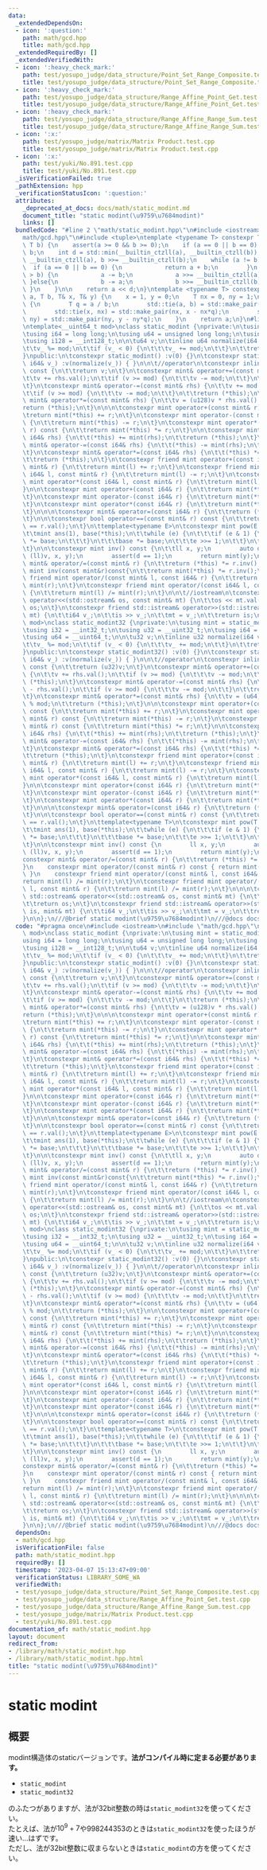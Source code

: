 ```yaml
---
data:
  _extendedDependsOn:
  - icon: ':question:'
    path: math/gcd.hpp
    title: math/gcd.hpp
  _extendedRequiredBy: []
  _extendedVerifiedWith:
  - icon: ':heavy_check_mark:'
    path: test/yosupo_judge/data_structure/Point_Set_Range_Composite.test.cpp
    title: test/yosupo_judge/data_structure/Point_Set_Range_Composite.test.cpp
  - icon: ':heavy_check_mark:'
    path: test/yosupo_judge/data_structure/Range_Affine_Point_Get.test.cpp
    title: test/yosupo_judge/data_structure/Range_Affine_Point_Get.test.cpp
  - icon: ':heavy_check_mark:'
    path: test/yosupo_judge/data_structure/Range_Affine_Range_Sum.test.cpp
    title: test/yosupo_judge/data_structure/Range_Affine_Range_Sum.test.cpp
  - icon: ':x:'
    path: test/yosupo_judge/matrix/Matrix Product.test.cpp
    title: test/yosupo_judge/matrix/Matrix Product.test.cpp
  - icon: ':x:'
    path: test/yuki/No.891.test.cpp
    title: test/yuki/No.891.test.cpp
  _isVerificationFailed: true
  _pathExtension: hpp
  _verificationStatusIcon: ':question:'
  attributes:
    _deprecated_at_docs: docs/math/static_modint.md
    document_title: "static modint(\u9759\u7684modint)"
    links: []
  bundledCode: "#line 2 \"math/static_modint.hpp\"\n#include <iostream>\n#line 2 \"\
    math/gcd.hpp\"\n#include <tuple>\ntemplate <typename T> constexpr T _gcd(T a,\
    \ T b) {\n    assert(a >= 0 && b >= 0);\n    if (a == 0 || b == 0) return a +\
    \ b;\n    int d = std::min(__builtin_ctzll(a), __builtin_ctzll(b));\n    a >>=\
    \ __builtin_ctzll(a), b >>= __builtin_ctzll(b);\n    while (a != b) {\n      \
    \  if (a == 0 || b == 0) {\n            return a + b;\n        }\n        if (a\
    \ > b) {\n            a -= b;\n            a >>= __builtin_ctzll(a);\n       \
    \ }else{\n            b -= a;\n            b >>= __builtin_ctzll(b);\n       \
    \ }\n    }\n\n    return a << d;\n}\ntemplate <typename T> constexpr T ext_gcd(T\
    \ a, T b, T& x, T& y) {\n    x = 1, y = 0;\n    T nx = 0, ny = 1;\n    while(b)\
    \ {\n        T q = a / b;\n        std::tie(a, b) = std::make_pair(b, a % b);\n\
    \        std::tie(x, nx) = std::make_pair(nx, x - nx*q);\n        std::tie(y,\
    \ ny) = std::make_pair(ny, y - ny*q);\n    }\n    return a;\n}\n#line 4 \"math/static_modint.hpp\"\
    \ntemplate<__uint64_t mod>\nclass static_modint {\nprivate:\n\tusing mint = static_modint<mod>;\n\
    \tusing i64 = long long;\n\tusing u64 = unsigned long long;\n\tusing u128 = __uint128_t;\n\
    \tusing i128 = __int128_t;\n\n\tu64 v;\n\tinline u64 normalize(i64 v_) const {\n\
    \t\tv_ %= mod;\n\t\tif (v_ < 0) {\n\t\t\tv_ += mod;\n\t\t}\n\t\treturn v_;\n\t\
    }\npublic:\n\tconstexpr static_modint() :v(0) {}\n\tconstexpr static_modint(const\
    \ i64& v_) :v(normalize(v_)) { }\n\n\t//operator\n\tconstexpr inline u64 val()\
    \ const {\n\t\treturn v;\n\t}\n\tconstexpr mint& operator+=(const mint& rhs) {\n\
    \t\tv += rhs.val();\n\t\tif (v >= mod) {\n\t\t\tv -= mod;\n\t\t}\n\t\treturn (*this);\n\
    \t}\n\tconstexpr mint& operator-=(const mint& rhs) {\n\t\tv += mod - rhs.val();\n\
    \t\tif (v >= mod) {\n\t\t\tv -= mod;\n\t\t}\n\t\treturn (*this);\n\t}\n\tconstexpr\
    \ mint& operator*=(const mint& rhs) {\n\t\tv = (u128)v * rhs.val() % mod;\n\t\t\
    return (*this);\n\t}\n\n\n\tconstexpr mint operator+(const mint& r) const {\n\t\
    \treturn mint(*this) += r;\n\t}\n\tconstexpr mint operator-(const mint& r) const\
    \ {\n\t\treturn mint(*this) -= r;\n\t}\n\tconstexpr mint operator*(const mint&\
    \ r) const {\n\t\treturn mint(*this) *= r;\n\t}\n\n\tconstexpr mint& operator+=(const\
    \ i64& rhs) {\n\t\t(*this) += mint(rhs);\n\t\treturn (*this);\n\t}\n\tconstexpr\
    \ mint& operator-=(const i64& rhs) {\n\t\t(*this) -= mint(rhs);\n\t\treturn (*this);\n\
    \t}\n\tconstexpr mint& operator*=(const i64& rhs) {\n\t\t(*this) *= mint(rhs);\n\
    \t\treturn (*this);\n\t}\n\tconstexpr friend mint operator+(const i64& l, const\
    \ mint& r) {\n\t\treturn mint(l) += r;\n\t}\n\tconstexpr friend mint operator-(const\
    \ i64& l, const mint& r) {\n\t\treturn mint(l) -= r;\n\t}\n\tconstexpr friend\
    \ mint operator*(const i64& l, const mint& r) {\n\t\treturn mint(l) *= r;\n\t\
    }\n\n\tconstexpr mint operator+(const i64& r) {\n\t\treturn mint(*this) += r;\n\
    \t}\n\tconstexpr mint operator-(const i64& r) {\n\t\treturn mint(*this) -= r;\n\
    \t}\n\tconstexpr mint operator*(const i64& r) {\n\t\treturn mint(*this) *= r;\n\
    \t}\n\n\n\tconstexpr mint& operator=(const i64& r) {\n\t\treturn (*this) = mint(r);\n\
    \t}\n\n\tconstexpr bool operator==(const mint& r) const {\n\t\treturn (*this).val()\
    \ == r.val();\n\t}\n\ttemplate<typename E>\n\tconstexpr mint pow(E e) const {\n\
    \t\tmint ans(1), base(*this);\n\t\twhile (e) {\n\t\t\tif (e & 1) {\n\t\t\t\tans\
    \ *= base;\n\t\t\t}\n\t\t\tbase *= base;\n\t\t\te >>= 1;\n\t\t}\n\t\treturn ans;\n\
    \t}\n\n\tconstexpr mint inv() const {\n\t\tll x, y;\n        auto d = ext_gcd((ll)mod,\
    \ (ll)v, x, y);\n        assert(d == 1);\n        return mint(y);\n\t}\n\n\tconstexpr\
    \ mint& operator/=(const mint& r) {\n\t\treturn (*this) *= r.inv();\n\t}\n\tconstexpr\
    \ mint inv(const mint&r)const{\n\t\treturn mint(*this) *= r.inv();\n\t}\n\tconstexpr\
    \ friend mint operator/(const mint& l, const i64& r) {\n\t\treturn mint(l) /=\
    \ mint(r);\n\t}\n\tconstexpr friend mint operator/(const i64& l, const mint& r)\
    \ {\n\t\treturn mint(l) /= mint(r);\n\t}\n\n\t//iostream\n\tconstexpr friend std::ostream&\
    \ operator<<(std::ostream& os, const mint& mt) {\n\t\tos << mt.val();\n\t\treturn\
    \ os;\n\t}\n\tconstexpr friend std::istream& operator>>(std::istream& is, mint&\
    \ mt) {\n\t\ti64 v_;\n\t\tis >> v_;\n\t\tmt = v_;\n\t\treturn is;\n\t}\n};\ntemplate<__uint32_t\
    \ mod>\nclass static_modint32 {\nprivate:\n\tusing mint = static_modint32<mod>;\n\
    \tusing i32 = __int32_t;\n\tusing u32 = __uint32_t;\n\tusing i64 = __int64_t;\n\
    \tusing u64 = __uint64_t;\n\n\tu32 v;\n\tinline u32 normalize(i64 v_) const {\n\
    \t\tv_ %= mod;\n\t\tif (v_ < 0) {\n\t\t\tv_ += mod;\n\t\t}\n\t\treturn v_;\n\t\
    }\npublic:\n\tconstexpr static_modint32() :v(0) {}\n\tconstexpr static_modint32(const\
    \ i64& v_) :v(normalize(v_)) { }\n\n\t//operator\n\tconstexpr inline u32 val()\
    \ const {\n\t\treturn (u32)v;\n\t}\n\tconstexpr mint& operator+=(const mint& rhs)\
    \ {\n\t\tv += rhs.val();\n\t\tif (v >= mod) {\n\t\t\tv -= mod;\n\t\t}\n\t\treturn\
    \ (*this);\n\t}\n\tconstexpr mint& operator-=(const mint& rhs) {\n\t\tv += mod\
    \ - rhs.val();\n\t\tif (v >= mod) {\n\t\t\tv -= mod;\n\t\t}\n\t\treturn (*this);\n\
    \t}\n\tconstexpr mint& operator*=(const mint& rhs) {\n\t\tv = (u64)v * rhs.val()\
    \ % mod;\n\t\treturn (*this);\n\t}\n\n\tconstexpr mint operator+(const mint& r)\
    \ const {\n\t\treturn mint(*this) += r;\n\t}\n\tconstexpr mint operator-(const\
    \ mint& r) const {\n\t\treturn mint(*this) -= r;\n\t}\n\tconstexpr mint operator*(const\
    \ mint& r) const {\n\t\treturn mint(*this) *= r;\n\t}\n\n\tconstexpr mint& operator+=(const\
    \ i64& rhs) {\n\t\t(*this) += mint(rhs);\n\t\treturn (*this);\n\t}\n\tconstexpr\
    \ mint& operator-=(const i64& rhs) {\n\t\t(*this) -= mint(rhs);\n\t\treturn (*this);\n\
    \t}\n\tconstexpr mint& operator*=(const i64& rhs) {\n\t\t(*this) *= mint(rhs);\n\
    \t\treturn (*this);\n\t}\n\tconstexpr friend mint operator+(const i64& l, const\
    \ mint& r) {\n\t\treturn mint(l) += r;\n\t}\n\tconstexpr friend mint operator-(const\
    \ i64& l, const mint& r) {\n\t\treturn mint(l) -= r;\n\t}\n\tconstexpr friend\
    \ mint operator*(const i64& l, const mint& r) {\n\t\treturn mint(l) *= r;\n\t\
    }\n\n\tconstexpr mint operator+(const i64& r) {\n\t\treturn mint(*this) += r;\n\
    \t}\n\tconstexpr mint operator-(const i64& r) {\n\t\treturn mint(*this) -= r;\n\
    \t}\n\tconstexpr mint operator*(const i64& r) {\n\t\treturn mint(*this) *= r;\n\
    \t}\n\n\n\tconstexpr mint& operator=(const i64& r) {\n\t\treturn (*this) = mint(r);\n\
    \t}\n\n\tconstexpr bool operator==(const mint& r) const {\n\t\treturn (*this).val()\
    \ == r.val();\n\t}\n\ttemplate<typename T>\n\tconstexpr mint pow(T e) const {\n\
    \t\tmint ans(1), base(*this);\n\t\twhile (e) {\n\t\t\tif (e & 1) {\n\t\t\t\tans\
    \ *= base;\n\t\t\t}\n\t\t\tbase *= base;\n\t\t\te >>= 1;\n\t\t}\n\t\treturn ans;\n\
    \t}\n\n\tconstexpr mint inv() const {\n        ll x, y;\n        auto d = ext_gcd((ll)mod,\
    \ (ll)v, x, y);\n        assert(d == 1);\n        return mint(y);\n    }\n\n\t\
    constexpr mint& operator/=(const mint& r) {\n\t\treturn (*this) *= r.inv();\n\t\
    }\n    constexpr mint operator/(const mint& r) const { return mint(*this) *= r.inv();\
    \ }\n    constexpr friend mint operator/(const mint& l, const i64& r) {\n\t\t\
    return mint(l) /= mint(r);\n\t}\n\tconstexpr friend mint operator/(const i64&\
    \ l, const mint& r) {\n\t\treturn mint(l) /= mint(r);\n\t}\n\n\n\tconstexpr friend\
    \ std::ostream& operator<<(std::ostream& os, const mint& mt) {\n\t\tos << mt.val();\n\
    \t\treturn os;\n\t}\n\tconstexpr friend std::istream& operator>>(std::istream&\
    \ is, mint& mt) {\n\t\ti64 v_;\n\t\tis >> v_;\n\t\tmt = v_;\n\t\treturn is;\n\t\
    }\n\n};\n///@brief static modint(\u9759\u7684modint)\n///@docs docs/math/static_modint.md\n"
  code: "#pragma once\n#include <iostream>\n#include \"math/gcd.hpp\"\ntemplate<__uint64_t\
    \ mod>\nclass static_modint {\nprivate:\n\tusing mint = static_modint<mod>;\n\t\
    using i64 = long long;\n\tusing u64 = unsigned long long;\n\tusing u128 = __uint128_t;\n\
    \tusing i128 = __int128_t;\n\n\tu64 v;\n\tinline u64 normalize(i64 v_) const {\n\
    \t\tv_ %= mod;\n\t\tif (v_ < 0) {\n\t\t\tv_ += mod;\n\t\t}\n\t\treturn v_;\n\t\
    }\npublic:\n\tconstexpr static_modint() :v(0) {}\n\tconstexpr static_modint(const\
    \ i64& v_) :v(normalize(v_)) { }\n\n\t//operator\n\tconstexpr inline u64 val()\
    \ const {\n\t\treturn v;\n\t}\n\tconstexpr mint& operator+=(const mint& rhs) {\n\
    \t\tv += rhs.val();\n\t\tif (v >= mod) {\n\t\t\tv -= mod;\n\t\t}\n\t\treturn (*this);\n\
    \t}\n\tconstexpr mint& operator-=(const mint& rhs) {\n\t\tv += mod - rhs.val();\n\
    \t\tif (v >= mod) {\n\t\t\tv -= mod;\n\t\t}\n\t\treturn (*this);\n\t}\n\tconstexpr\
    \ mint& operator*=(const mint& rhs) {\n\t\tv = (u128)v * rhs.val() % mod;\n\t\t\
    return (*this);\n\t}\n\n\n\tconstexpr mint operator+(const mint& r) const {\n\t\
    \treturn mint(*this) += r;\n\t}\n\tconstexpr mint operator-(const mint& r) const\
    \ {\n\t\treturn mint(*this) -= r;\n\t}\n\tconstexpr mint operator*(const mint&\
    \ r) const {\n\t\treturn mint(*this) *= r;\n\t}\n\n\tconstexpr mint& operator+=(const\
    \ i64& rhs) {\n\t\t(*this) += mint(rhs);\n\t\treturn (*this);\n\t}\n\tconstexpr\
    \ mint& operator-=(const i64& rhs) {\n\t\t(*this) -= mint(rhs);\n\t\treturn (*this);\n\
    \t}\n\tconstexpr mint& operator*=(const i64& rhs) {\n\t\t(*this) *= mint(rhs);\n\
    \t\treturn (*this);\n\t}\n\tconstexpr friend mint operator+(const i64& l, const\
    \ mint& r) {\n\t\treturn mint(l) += r;\n\t}\n\tconstexpr friend mint operator-(const\
    \ i64& l, const mint& r) {\n\t\treturn mint(l) -= r;\n\t}\n\tconstexpr friend\
    \ mint operator*(const i64& l, const mint& r) {\n\t\treturn mint(l) *= r;\n\t\
    }\n\n\tconstexpr mint operator+(const i64& r) {\n\t\treturn mint(*this) += r;\n\
    \t}\n\tconstexpr mint operator-(const i64& r) {\n\t\treturn mint(*this) -= r;\n\
    \t}\n\tconstexpr mint operator*(const i64& r) {\n\t\treturn mint(*this) *= r;\n\
    \t}\n\n\n\tconstexpr mint& operator=(const i64& r) {\n\t\treturn (*this) = mint(r);\n\
    \t}\n\n\tconstexpr bool operator==(const mint& r) const {\n\t\treturn (*this).val()\
    \ == r.val();\n\t}\n\ttemplate<typename E>\n\tconstexpr mint pow(E e) const {\n\
    \t\tmint ans(1), base(*this);\n\t\twhile (e) {\n\t\t\tif (e & 1) {\n\t\t\t\tans\
    \ *= base;\n\t\t\t}\n\t\t\tbase *= base;\n\t\t\te >>= 1;\n\t\t}\n\t\treturn ans;\n\
    \t}\n\n\tconstexpr mint inv() const {\n\t\tll x, y;\n        auto d = ext_gcd((ll)mod,\
    \ (ll)v, x, y);\n        assert(d == 1);\n        return mint(y);\n\t}\n\n\tconstexpr\
    \ mint& operator/=(const mint& r) {\n\t\treturn (*this) *= r.inv();\n\t}\n\tconstexpr\
    \ mint inv(const mint&r)const{\n\t\treturn mint(*this) *= r.inv();\n\t}\n\tconstexpr\
    \ friend mint operator/(const mint& l, const i64& r) {\n\t\treturn mint(l) /=\
    \ mint(r);\n\t}\n\tconstexpr friend mint operator/(const i64& l, const mint& r)\
    \ {\n\t\treturn mint(l) /= mint(r);\n\t}\n\n\t//iostream\n\tconstexpr friend std::ostream&\
    \ operator<<(std::ostream& os, const mint& mt) {\n\t\tos << mt.val();\n\t\treturn\
    \ os;\n\t}\n\tconstexpr friend std::istream& operator>>(std::istream& is, mint&\
    \ mt) {\n\t\ti64 v_;\n\t\tis >> v_;\n\t\tmt = v_;\n\t\treturn is;\n\t}\n};\ntemplate<__uint32_t\
    \ mod>\nclass static_modint32 {\nprivate:\n\tusing mint = static_modint32<mod>;\n\
    \tusing i32 = __int32_t;\n\tusing u32 = __uint32_t;\n\tusing i64 = __int64_t;\n\
    \tusing u64 = __uint64_t;\n\n\tu32 v;\n\tinline u32 normalize(i64 v_) const {\n\
    \t\tv_ %= mod;\n\t\tif (v_ < 0) {\n\t\t\tv_ += mod;\n\t\t}\n\t\treturn v_;\n\t\
    }\npublic:\n\tconstexpr static_modint32() :v(0) {}\n\tconstexpr static_modint32(const\
    \ i64& v_) :v(normalize(v_)) { }\n\n\t//operator\n\tconstexpr inline u32 val()\
    \ const {\n\t\treturn (u32)v;\n\t}\n\tconstexpr mint& operator+=(const mint& rhs)\
    \ {\n\t\tv += rhs.val();\n\t\tif (v >= mod) {\n\t\t\tv -= mod;\n\t\t}\n\t\treturn\
    \ (*this);\n\t}\n\tconstexpr mint& operator-=(const mint& rhs) {\n\t\tv += mod\
    \ - rhs.val();\n\t\tif (v >= mod) {\n\t\t\tv -= mod;\n\t\t}\n\t\treturn (*this);\n\
    \t}\n\tconstexpr mint& operator*=(const mint& rhs) {\n\t\tv = (u64)v * rhs.val()\
    \ % mod;\n\t\treturn (*this);\n\t}\n\n\tconstexpr mint operator+(const mint& r)\
    \ const {\n\t\treturn mint(*this) += r;\n\t}\n\tconstexpr mint operator-(const\
    \ mint& r) const {\n\t\treturn mint(*this) -= r;\n\t}\n\tconstexpr mint operator*(const\
    \ mint& r) const {\n\t\treturn mint(*this) *= r;\n\t}\n\n\tconstexpr mint& operator+=(const\
    \ i64& rhs) {\n\t\t(*this) += mint(rhs);\n\t\treturn (*this);\n\t}\n\tconstexpr\
    \ mint& operator-=(const i64& rhs) {\n\t\t(*this) -= mint(rhs);\n\t\treturn (*this);\n\
    \t}\n\tconstexpr mint& operator*=(const i64& rhs) {\n\t\t(*this) *= mint(rhs);\n\
    \t\treturn (*this);\n\t}\n\tconstexpr friend mint operator+(const i64& l, const\
    \ mint& r) {\n\t\treturn mint(l) += r;\n\t}\n\tconstexpr friend mint operator-(const\
    \ i64& l, const mint& r) {\n\t\treturn mint(l) -= r;\n\t}\n\tconstexpr friend\
    \ mint operator*(const i64& l, const mint& r) {\n\t\treturn mint(l) *= r;\n\t\
    }\n\n\tconstexpr mint operator+(const i64& r) {\n\t\treturn mint(*this) += r;\n\
    \t}\n\tconstexpr mint operator-(const i64& r) {\n\t\treturn mint(*this) -= r;\n\
    \t}\n\tconstexpr mint operator*(const i64& r) {\n\t\treturn mint(*this) *= r;\n\
    \t}\n\n\n\tconstexpr mint& operator=(const i64& r) {\n\t\treturn (*this) = mint(r);\n\
    \t}\n\n\tconstexpr bool operator==(const mint& r) const {\n\t\treturn (*this).val()\
    \ == r.val();\n\t}\n\ttemplate<typename T>\n\tconstexpr mint pow(T e) const {\n\
    \t\tmint ans(1), base(*this);\n\t\twhile (e) {\n\t\t\tif (e & 1) {\n\t\t\t\tans\
    \ *= base;\n\t\t\t}\n\t\t\tbase *= base;\n\t\t\te >>= 1;\n\t\t}\n\t\treturn ans;\n\
    \t}\n\n\tconstexpr mint inv() const {\n        ll x, y;\n        auto d = ext_gcd((ll)mod,\
    \ (ll)v, x, y);\n        assert(d == 1);\n        return mint(y);\n    }\n\n\t\
    constexpr mint& operator/=(const mint& r) {\n\t\treturn (*this) *= r.inv();\n\t\
    }\n    constexpr mint operator/(const mint& r) const { return mint(*this) *= r.inv();\
    \ }\n    constexpr friend mint operator/(const mint& l, const i64& r) {\n\t\t\
    return mint(l) /= mint(r);\n\t}\n\tconstexpr friend mint operator/(const i64&\
    \ l, const mint& r) {\n\t\treturn mint(l) /= mint(r);\n\t}\n\n\n\tconstexpr friend\
    \ std::ostream& operator<<(std::ostream& os, const mint& mt) {\n\t\tos << mt.val();\n\
    \t\treturn os;\n\t}\n\tconstexpr friend std::istream& operator>>(std::istream&\
    \ is, mint& mt) {\n\t\ti64 v_;\n\t\tis >> v_;\n\t\tmt = v_;\n\t\treturn is;\n\t\
    }\n\n};\n///@brief static modint(\u9759\u7684modint)\n///@docs docs/math/static_modint.md"
  dependsOn:
  - math/gcd.hpp
  isVerificationFile: false
  path: math/static_modint.hpp
  requiredBy: []
  timestamp: '2023-04-07 15:13:47+09:00'
  verificationStatus: LIBRARY_SOME_WA
  verifiedWith:
  - test/yosupo_judge/data_structure/Point_Set_Range_Composite.test.cpp
  - test/yosupo_judge/data_structure/Range_Affine_Point_Get.test.cpp
  - test/yosupo_judge/data_structure/Range_Affine_Range_Sum.test.cpp
  - test/yosupo_judge/matrix/Matrix Product.test.cpp
  - test/yuki/No.891.test.cpp
documentation_of: math/static_modint.hpp
layout: document
redirect_from:
- /library/math/static_modint.hpp
- /library/math/static_modint.hpp.html
title: "static modint(\u9759\u7684modint)"
---
```

# static modint
## 概要
modint構造体のstaticバージョンです。**法がコンパイル時に定まる必要があります。**
- `static_modint`
- `static_modint32`

のふたつがありますが、法が32bit整数の時は`static_modint32`を使ってください。\
たとえば、法が$10^9+7$や$998244353$のときは`static_modint32`を使ったほうが速い...はずです。\
ただし、法が32bit整数に収まらないときは`static_modint`の方を使ってください。